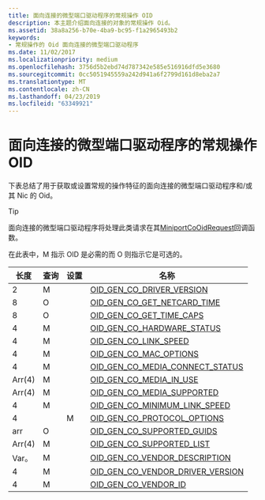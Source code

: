 ```yaml
---
title: 面向连接的微型端口驱动程序的常规操作 OID
description: 本主题介绍面向连接的对象的常规操作 Oid。
ms.assetid: 38a8a256-b70e-4ba9-bc95-f1a2965493b2
keywords:
- 常规操作的 Oid 面向连接的微型端口驱动程序
ms.date: 11/02/2017
ms.localizationpriority: medium
ms.openlocfilehash: 3756d5b2ebd74d787342e585e516916dfd5e3680
ms.sourcegitcommit: 0cc5051945559a242d941a6f2799d161d8eba2a7
ms.translationtype: MT
ms.contentlocale: zh-CN
ms.lasthandoff: 04/23/2019
ms.locfileid: "63349921"
---
```

# <a name="general-operational-oids-for-connection-oriented-miniport-drivers"></a>面向连接的微型端口驱动程序的常规操作 OID

下表总结了用于获取或设置常规的操作特征的面向连接的微型端口驱动程序和/或其 Nic 的 Oid。

> [!TIP] 
> 面向连接的微型端口驱动程序将处理此类请求在其[MiniportCoOidRequest](https://msdn.microsoft.com/library/windows/hardware/ff559362)回调函数。

在此表中，M 指示 OID 是必需的而 O 则指示它是可选的。

| 长度 | 查询 | 设置 | 名称 |
| --- | --- | --- | --- |
| 2 | M |   | [OID_GEN_CO_DRIVER_VERSION](oid-gen-co-driver-version.md) |
| 8 | O |   | [OID_GEN_CO_GET_NETCARD_TIME](oid-gen-co-get-netcard-time.md) |
| 8 | O |   | [OID_GEN_CO_GET_TIME_CAPS](oid-gen-co-get-time-caps.md) |
| 4 | M |   | [OID_GEN_CO_HARDWARE_STATUS](oid-gen-co-hardware-status.md) |
| 4 | M |   | [OID_GEN_CO_LINK_SPEED](oid-gen-co-link-speed.md) |
| 4 | M |   | [OID_GEN_CO_MAC_OPTIONS](oid-gen-co-mac-options.md) |
| 4 | M |   | [OID_GEN_CO_MEDIA_CONNECT_STATUS](oid-gen-co-media-connect-status.md) |
| Arr(4) | M |   | [OID_GEN_CO_MEDIA_IN_USE](oid-gen-co-media-in-use.md) |
| Arr(4) | M |   | [OID_GEN_CO_MEDIA_SUPPORTED](oid-gen-co-media-supported.md) |
| 4 | M |   | [OID_GEN_CO_MINIMUM_LINK_SPEED](oid-gen-co-minimum-link-speed.md) |
| 4 |   | M | [OID_GEN_CO_PROTOCOL_OPTIONS](oid-gen-co-protocol-options.md) |
| arr | O |   | [OID_GEN_CO_SUPPORTED_GUIDS](oid-gen-co-supported-guids.md) |
| Arr(4) | M |   | [OID_GEN_CO_SUPPORTED_LIST](oid-gen-co-supported-list.md) |
| Var。 | M |   | [OID_GEN_CO_VENDOR_DESCRIPTION](oid-gen-co-vendor-description.md) |
| 4 | M |   | [OID_GEN_CO_VENDOR_DRIVER_VERSION](oid-gen-co-vendor-driver-version.md) |
| 4 | M |   | [OID_GEN_CO_VENDOR_ID](oid-gen-co-vendor-id.md) |


